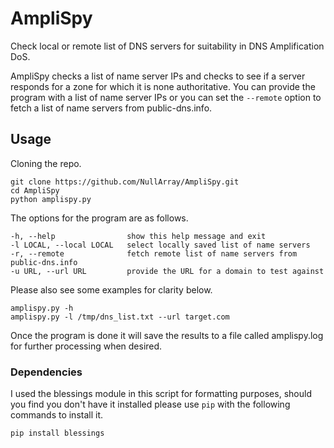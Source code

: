 # AmpliSpy
Check local or remote list of DNS servers for suitability in DNS Amplification DoS.

AmpliSpy checks a list of name server IPs and checks to see if a server responds for a zone for which it is none authoritative. You can provide the program with a list of name server IPs or you can set the `--remote` option to fetch a list of name servers from public-dns.info.

## Usage

Cloning the repo.

```
git clone https://github.com/NullArray/AmpliSpy.git
cd AmpliSpy
python amplispy.py
```
The options for the program are as follows.

```
-h, --help                show this help message and exit
-l LOCAL, --local LOCAL   select locally saved list of name servers
-r, --remote              fetch remote list of name servers from public-dns.info
-u URL, --url URL         provide the URL for a domain to test against
```

Please also see some examples for clarity below.

```
amplispy.py -h
amplispy.py -l /tmp/dns_list.txt --url target.com 
```

Once the program is done it will save the results to a file called amplispy.log for further processing when desired.

### Dependencies

I used the blessings module in this script for formatting purposes, should you find you don't have it installed please use `pip` with the following commands to install it.

`pip install blessings`
